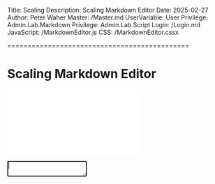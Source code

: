 ﻿Title: Scaling
Description: Scaling Markdown Editor
Date: 2025-02-27
Author: Peter Waher
Master: /Master.md
UserVariable: User
Privilege: Admin.Lab.Markdown
Privilege: Admin.Lab.Script
Login: /Login.md
JavaScript: /MarkdownEditor.js
CSS: /MarkdownEditor.cssx

=============================================

Scaling Markdown Editor
==========================

![](/MarkdownEditor.md?Scale=true)
<textarea autofocus="autofocus" wrap="hard"></textarea>
